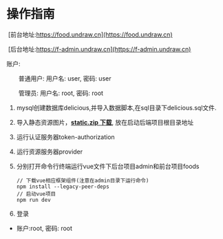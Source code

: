 # 操作指南

​	[前台地址:https://food.undraw.cn](https://food.undraw.cn)

​	[后台地址:https://f-admin.undraw.cn](https://f-admin.undraw.cn)

账户:

&emsp;&emsp;普通用户: 用户名: user, 密码: user

&emsp;&emsp;管理员: 用户名: root, 密码: root



1. mysql创建数据库delicious,并导入数据脚本,在sql目录下delicious.sql文件.

2. 导入静态资源图片，[**static.zip 下载**](https://gitee.com/undraw/delicious/releases/v3.2.2), 放在启动后端项目根目录地址

3. 运行认证服务器token-authorization

4. 运行资源服务器provider

5. 分别打开命令行终端运行vue文件下后台项目admin和前台项目foods

   ```npm
   // 下载vue相应框架组件(注意在admin目录下运行命令)
   npm install --legacy-peer-deps
   // 启动vue项目
   npm run dev
   ```

6. 登录

- 账户:root, 密码: root
  

